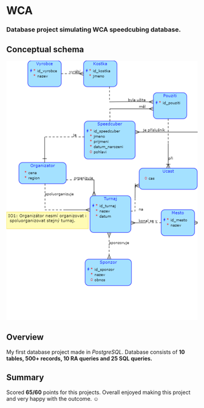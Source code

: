 # WCA 
### Database project simulating WCA speedcubing database.

## Conceptual schema
![alt text](diagram.png "Title")

## Overview
My first database project made in *PostgreSQL*. 
Database consists of **10 tables, 500+ records, 10 RA queries and 25 SQL queries.**

## Summary
Scored **65/60** points for this projects. Overall enjoyed making this project and very happy with the outcome. :relaxed: